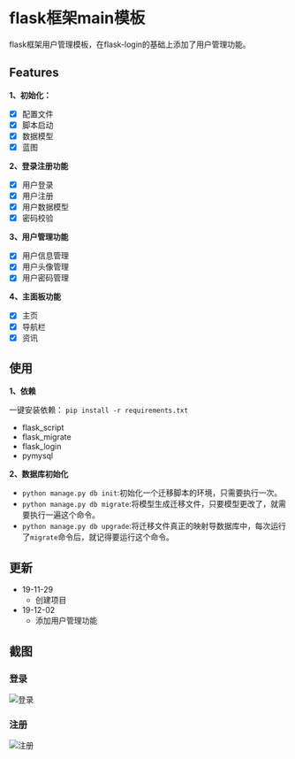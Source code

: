 # flask框架main模板
flask框架用户管理模板，在flask-login的基础上添加了用户管理功能。

## Features
**1、初始化：**
 - [x] 配置文件
 - [x] 脚本启动
 - [x] 数据模型
 - [x] 蓝图

**2、登录注册功能**
 - [x] 用户登录
 - [x] 用户注册
 - [x] 用户数据模型
 - [x] 密码校验

**3、用户管理功能** 
 - [x] 用户信息管理
 - [x] 用户头像管理
 - [x] 用户密码管理
 
**4、主面板功能**
 - [x] 主页
 - [x] 导航栏
 - [x] 资讯
## 使用
**1、依赖** 

一键安装依赖：
```pip install -r requirements.txt```

 - flask_script
 - flask_migrate
 - flask_login
 - pymysql

**2、数据库初始化**
 - `python manage.py db init`:初始化一个迁移脚本的环境，只需要执行一次。  
 - `python manage.py db migrate`:将模型生成迁移文件，只要模型更改了，就需要执行一遍这个命令。
 - `python manage.py db upgrade`:将迁移文件真正的映射导数据库中，每次运行了`migrate`命令后，就记得要运行这个命令。


## 更新
 - 19-11-29
    - 创建项目
 - 19-12-02
    - 添加用户管理功能

## 截图
### 登录
![登录](https://github.com/ZhuangleiScut/flask-login/blob/master/app/static/image/%E7%99%BB%E5%BD%95.png)

### 注册
![注册](https://github.com/ZhuangleiScut/flask-login/blob/master/app/static/image/%E6%B3%A8%E5%86%8C.png)
